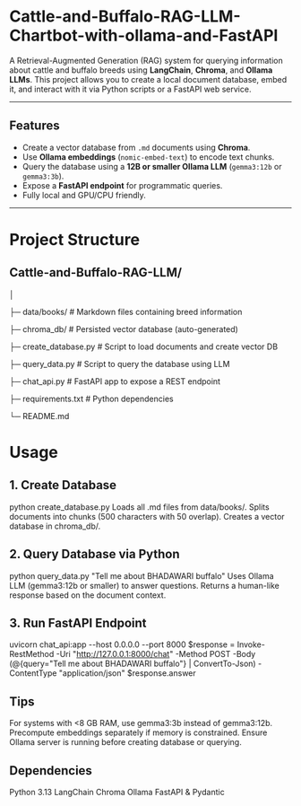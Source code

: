 # Cattle-and-Buffalo-RAG-LLM-Chartbot-with-ollama-and-FastAPI

A Retrieval-Augmented Generation (RAG) system for querying information about cattle and buffalo breeds using **LangChain**, **Chroma**, and **Ollama LLMs**. This project allows you to create a local document database, embed it, and interact with it via Python scripts or a FastAPI web service.

---

## Features

- Create a vector database from `.md` documents using **Chroma**.
- Use **Ollama embeddings** (`nomic-embed-text`) to encode text chunks.
- Query the database using a **12B or smaller Ollama LLM** (`gemma3:12b` or `gemma3:3b`).
- Expose a **FastAPI endpoint** for programmatic queries.
- Fully local and GPU/CPU friendly.

---

# Project Structure

## Cattle-and-Buffalo-RAG-LLM/

│

├─ data/books/ # Markdown files containing breed information

├─ chroma_db/ # Persisted vector database (auto-generated)

├─ create_database.py # Script to load documents and create vector DB

├─ query_data.py # Script to query the database using LLM

├─ chat_api.py # FastAPI app to expose a REST endpoint

├─ requirements.txt # Python dependencies

└─ README.md

# Usage
## 1. Create Database
python create_database.py
Loads all .md files from data/books/.
Splits documents into chunks (500 characters with 50 overlap).
Creates a vector database in chroma_db/.

## 2. Query Database via Python
python query_data.py "Tell me about BHADAWARI buffalo"
Uses Ollama LLM (gemma3:12b or smaller) to answer questions.
Returns a human-like response based on the document context.

## 3. Run FastAPI Endpoint
uvicorn chat_api:app --host 0.0.0.0 --port 8000
$response = Invoke-RestMethod -Uri "http://127.0.0.1:8000/chat" -Method POST -Body (@{query="Tell me about BHADAWARI buffalo"} | ConvertTo-Json) -ContentType "application/json"
$response.answer

## Tips
For systems with <8 GB RAM, use gemma3:3b instead of gemma3:12b.
Precompute embeddings separately if memory is constrained.
Ensure Ollama server is running before creating database or querying.

## Dependencies
Python 3.13
LangChain
Chroma
Ollama
FastAPI & Pydantic

